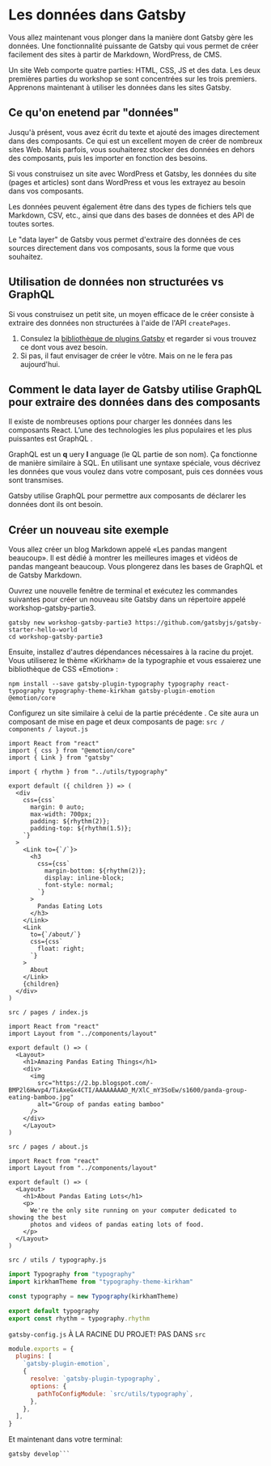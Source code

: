 # Les données dans Gatsby
Vous allez maintenant vous plonger dans la manière dont Gatsby gère les données. Une fonctionnalité puissante de Gatsby qui vous permet de créer facilement des sites à partir de Markdown, WordPress, de CMS.

Un site Web comporte quatre parties: HTML, CSS, JS et des data. Les deux premières parties du workshop se sont concentrées sur les trois premiers. Apprenons maintenant à utiliser les données dans les sites Gatsby.

## Ce qu'on enetend par "données"
Jusqu'à présent, vous avez écrit du texte et ajouté des images directement dans des composants. Ce qui est un excellent moyen de créer de nombreux sites Web. Mais parfois, vous souhaiterez stocker des données en dehors des composants, puis les importer en fonction des besoins.

Si vous construisez un site avec WordPress et Gatsby, les données du site (pages et articles) sont dans WordPress et vous les extrayez au besoin dans vos composants.

Les données peuvent également être dans des types de fichiers tels que Markdown, CSV, etc., ainsi que dans des bases de données et des API de toutes sortes.

Le "data layer" de Gatsby vous permet d'extraire des données de ces sources directement dans vos composants, sous la forme que vous souhaitez.

## Utilisation de données non structurées vs GraphQL
Si vous construisez un petit site, un moyen efficace de le créer consiste à extraire des données non structurées à l'aide de l'API `createPages`.
1. Consulez la [bibliothèque de plugins Gatsby](https://www.gatsbyjs.org/plugins/) et regarder si vous trouvez ce dont vous avez besoin.
2. Si pas, il faut envisager de créer le vôtre. Mais on ne le fera pas aujourd'hui.

## Comment le data layer de Gatsby utilise GraphQL pour extraire des données dans des composants
Il existe de nombreuses options pour charger les données dans les composants React. L’une des technologies les plus populaires et les plus puissantes est GraphQL .

GraphQL est un **q** uery **l** anguage (le QL partie de son nom). Ça fonctionne de manière similaire à SQL. En utilisant une syntaxe spéciale, vous décrivez les données que vous voulez dans votre composant, puis ces données vous sont transmises.

Gatsby utilise GraphQL pour permettre aux composants de déclarer les données dont ils ont besoin.

## Créer un nouveau site exemple
Vous allez créer un blog Markdown appelé «Les pandas mangent beaucoup». Il est dédié à montrer les meilleures images et vidéos de pandas mangeant beaucoup. Vous plongerez dans les bases de GraphQL et de Gatsby Markdown.

Ouvrez une nouvelle fenêtre de terminal et exécutez les commandes suivantes pour créer un nouveau site Gatsby dans un répertoire appelé workshop-gatsby-partie3.
```console
gatsby new workshop-gatsby-partie3 https://github.com/gatsbyjs/gatsby-starter-hello-world
cd workshop-gatsby-partie3
```
Ensuite, installez d'autres dépendances nécessaires à la racine du projet. Vous utiliserez le thème «Kirkham» de la typographie et vous essaierez une bibliothèque de CSS «Emotion» :
```console
npm install --save gatsby-plugin-typography typography react-typography typography-theme-kirkham gatsby-plugin-emotion @emotion/core
```
Configurez un site similaire à celui de la partie précédente . Ce site aura un composant de mise en page et deux composants de page:
`src / components / layout.js`
```JSX
import React from "react"
import { css } from "@emotion/core"
import { Link } from "gatsby"

import { rhythm } from "../utils/typography"

export default ({ children }) => (
  <div
    css={css`
      margin: 0 auto;
      max-width: 700px;
      padding: ${rhythm(2)};
      padding-top: ${rhythm(1.5)};
    `}
  >
    <Link to={`/`}>
      <h3
        css={css`
          margin-bottom: ${rhythm(2)};
          display: inline-block;
          font-style: normal;
        `}
      >
        Pandas Eating Lots
      </h3>
    </Link>
    <Link
      to={`/about/`}
      css={css`
        float: right;
      `}
    >
      About
    </Link>
    {children}
  </div>
)
```
`src / pages / index.js`
```JSX
import React from "react"
import Layout from "../components/layout"

export default () => (
  <Layout>
    <h1>Amazing Pandas Eating Things</h1>
    <div>
      <img
        src="https://2.bp.blogspot.com/-BMP2l6Hwvp4/TiAxeGx4CTI/AAAAAAAAD_M/XlC_mY3SoEw/s1600/panda-group-eating-bamboo.jpg"
        alt="Group of pandas eating bamboo"
      />
    </div>
    </Layout>
)
```
`src / pages / about.js`
```JSX
import React from "react"
import Layout from "../components/layout"

export default () => (
  <Layout>
    <h1>About Pandas Eating Lots</h1>
    <p>
      We're the only site running on your computer dedicated to showing the best
      photos and videos of pandas eating lots of food.
    </p>
  </Layout>
)
```
`src / utils / typography.js`
```javascript
import Typography from "typography"
import kirkhamTheme from "typography-theme-kirkham"

const typography = new Typography(kirkhamTheme)

export default typography
export const rhythm = typography.rhythm
```
`gatsby-config.js` À LA RACINE DU PROJET! PAS DANS `src`
```javascript
module.exports = {
  plugins: [
    `gatsby-plugin-emotion`,
    {
      resolve: `gatsby-plugin-typography`,
      options: {
        pathToConfigModule: `src/utils/typography`,
      },
    },
  ],
}
```
Et maintenant dans votre terminal:
```console
gatsby develop```






